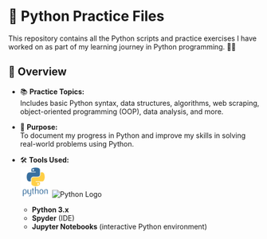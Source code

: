# 📁 Python Practice Files

This repository contains all the Python scripts and practice exercises I have worked on as part of my learning journey in Python programming. 🐍🚀

## 📜 Overview

- 📚 **Practice Topics:**  
  Includes basic Python syntax, data structures, algorithms, web scraping, object-oriented programming (OOP), data analysis, and more.

- 🎯 **Purpose:**  
  To document my progress in Python and improve my skills in solving real-world problems using Python.

- 🛠️ **Tools Used:**  
    <img src="https://raw.githubusercontent.com/devicons/devicon/master/icons/python/python-original-wordmark.svg" alt="Python Logo" width="60" height="60"/> 
   <img src="https://github.com/user-attachments/assets/7da504f3-11c9-4ea7-b4df-2d8453192944" alt="Python Logo" width="60" height="60"/>
  - **Python 3.x**
  - **Spyder** (IDE)
  - **Jupyter Notebooks** (interactive Python environment)
  
